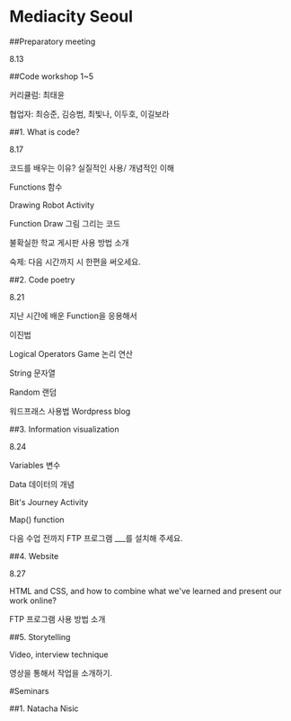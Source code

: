 # Mediacity Seoul


##Preparatory meeting 

8.13 




##Code workshop 1~5 
 
커리큘럼: 최태윤 

협업자: 최승준, 김승범, 최빛나, 이두호, 이길보라  

##1. What is code? 

8.17 

코드를 배우는 이유? 실질적인 사용/ 개념적인 이해 

Functions 함수  

Drawing Robot Activity 

Function Draw 그림 그리는 코드 

불확실한 학교 게시판 사용 방법 소개 



숙제: 다음 시간까지 시 한편을 써오세요. 


##2. Code poetry 

8.21 

지난 시간에 배운 Function을 응용해서 

이진법 

Logical Operators Game 논리 연산 

String 문자열 
 
Random 랜덤 

워드프래스 사용법 Wordpress blog


 
##3. Information visualization

8.24 

Variables 변수 
	
Data 데이터의 개념 


Bit's Journey Activity 

Map() function 




다음 수업 전까지 FTP 프로그램 ___를 설치해 주세요. 

##4. Website 


8.27 

HTML and CSS, and how to combine what we've learned and present our work online? 

FTP 프로그램 사용 방법 소개 



##5. Storytelling 

Video, interview technique 

영상을 통해서 작업을 소개하기. 

#Seminars

##1. Natacha Nisic


